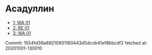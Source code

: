 # Асадуллин
- [1: WA 01](1.md)
- [2: RE 01](2.md)
- [3: WA 01](3.md)

Commit: 1554fd39a89210931180443d5dccb41ef8bbcdf2
 fetched at: 20201001-130010
